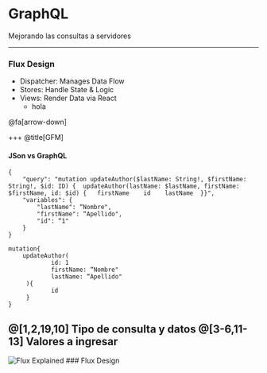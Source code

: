 
# GraphQL

Mejorando las consultas a servidores

---

### Flux Design

- Dispatcher: Manages Data Flow
- Stores: Handle State & Logic
- Views: Render Data via React
  -  hola
  
@fa[arrow-down]

+++
@title[GFM]

#### JSon vs GraphQL

```
{
	"query": "mutation updateAuthor($lastName: String!, $firstName: String!, $id: ID) {  updateAuthor(lastName: $lastName, firstName: $firstName, id: $id) {   firstName    id    lastName  }}",
	"variables": {
		"lastName": “Nombre",
		"firstName": “Apellido",
		"id": “1"
	}
}

mutation{
  	updateAuthor(
    		id: 1
    		firstName: “Nombre"
    		lastName: “Apellido"
 	 ){
    		id
 	 }
}
```

@[1,2,19,10] Tipo de consulta y datos
@[3-6,11-13] Valores a ingresar
---

![Flux Explained](https://facebook.github.io/flux/img/flux-simple-f8-diagram-explained-1300w.png)  ### Flux Design
